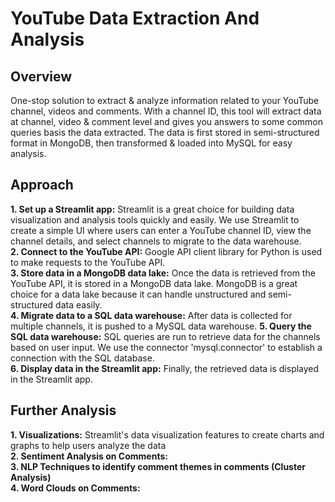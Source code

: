 # YouTube Data Extraction And Analysis
## **Overview**  
One-stop solution to extract & analyze information related to your YouTube channel, videos and comments. With a channel ID, this tool will extract data at channel, video & comment level and gives you answers to some common queries basis the data extracted. The data is first stored in semi-structured format in MongoDB, then transformed & loaded into MySQL for easy analysis.  
## **Approach**  
**1. Set up a Streamlit app:** Streamlit is a great choice for building data visualization and analysis tools quickly and easily. We use Streamlit to create a simple UI where users can enter a YouTube channel ID, view the channel details, and select channels to migrate to the data warehouse.  
**2. Connect to the YouTube API:** Google API client library for Python is used to make requests to the YouTube API.  
**3. Store data in a MongoDB data lake:** Once the data is retrieved from the YouTube API, it is stored in a MongoDB data lake. MongoDB is a great choice for a data lake because it can handle unstructured and semi-structured data easily.  
**4. Migrate data to a SQL data warehouse:** After data is collected for multiple channels, it is pushed to a MySQL data warehouse. 
**5. Query the SQL data warehouse:** SQL queries are run to retrieve data for the channels based on user input. We use the connector 'mysql.connector' to establish a connection with the SQL database.  
**6. Display data in the Streamlit app:** Finally, the retrieved data is displayed in the Streamlit app. 
## **Further Analysis**  
**1. Visualizations:** Streamlit's data visualization features to create charts and graphs to help users analyze the data  
**2. Sentiment Analysis on Comments:**  
**3. NLP Techniques to identify comment themes in comments (Cluster Analysis)**  
**4. Word Clouds on Comments:**  
